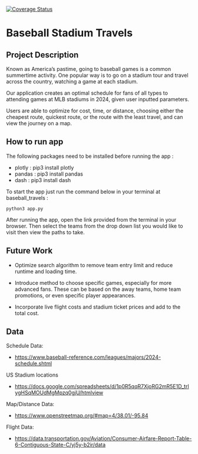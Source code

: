 [![Coverage Status](https://coveralls.io/repos/github/ttan06/baseball_travels/badge.svg?branch=main)](https://coveralls.io/github/ttan06/baseball_travels?branch=main)

# Baseball Stadium Travels

## Project Description
Known as America’s pastime, going to baseball games is a common summertime activity. One popular way is to go on a stadium tour and travel across the country, watching a game at each stadium.

Our application creates an optimal schedule for fans of all types to attending games at MLB stadiums in 2024, given user inputted parameters.

Users are able to optimize for cost, time, or distance, choosing either the cheapest route, quickest route, or the route with the least travel, and can view the journey on a map. 


## How to run app

The following packages need to be installed before running the app :

* plotly : pip3 install plotly
* pandas : pip3 install pandas
* dash : pip3 install dash


To start the app just run the command below in your terminal at baseball_travels : 

```
python3 app.py
```

After running the app, open the link provided from the terminal in your browser. Then select the teams from the drop down list you would like to visit then view the paths to take. 

## Future Work
* Optimize search algorithm to remove team entry limit and reduce runtime and loading time.

* Introduce method to choose specific games, especially for more advanced fans. These can be based on the away teams, home team promotions, or even specific player appearances.

* Incorporate live flight costs and stadium ticket prices and add to the total cost. 

## Data

Schedule Data: 
* https://www.baseball-reference.com/leagues/majors/2024-schedule.shtml 

US Stadium locations
* https://docs.google.com/spreadsheets/d/1p0R5qqR7XjoRG2mR5E1D_trlygHSqMOUdMgMpzq0gjU/htmlview

Map/Distance Data:
* https://www.openstreetmap.org/#map=4/38.01/-95.84 

Flight Data: 
* https://data.transportation.gov/Aviation/Consumer-Airfare-Report-Table-6-Contiguous-State-C/yj5y-b2ir/data



